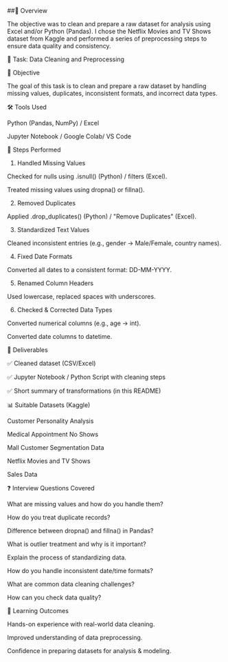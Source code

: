 ##🧠 Overview


The objective was to clean and prepare a raw dataset for analysis using Excel and/or Python (Pandas). I chose the Netflix Movies and TV Shows dataset from Kaggle and performed a series of preprocessing steps to ensure data quality and consistency.


📌 Task: Data Cleaning and Preprocessing

🎯 Objective

The goal of this task is to clean and prepare a raw dataset by handling missing values, duplicates, inconsistent formats, and incorrect data types.

🛠 Tools Used

Python (Pandas, NumPy) / Excel

Jupyter Notebook / Google Colab/ VS Code


📂 Steps Performed

1. Handled Missing Values

Checked for nulls using .isnull() (Python) / filters (Excel).

Treated missing values using dropna() or fillna().



2. Removed Duplicates

Applied .drop_duplicates() (Python) / "Remove Duplicates" (Excel).



3. Standardized Text Values

Cleaned inconsistent entries (e.g., gender → Male/Female, country names).



4. Fixed Date Formats

Converted all dates to a consistent format: DD-MM-YYYY.



5. Renamed Column Headers

Used lowercase, replaced spaces with underscores.



6. Checked & Corrected Data Types

Converted numerical columns (e.g., age → int).

Converted date columns to datetime.




📑 Deliverables

✅ Cleaned dataset (CSV/Excel)

✅ Jupyter Notebook / Python Script with cleaning steps

✅ Short summary of transformations (in this README)


📊 Suitable Datasets (Kaggle)

Customer Personality Analysis

Medical Appointment No Shows

Mall Customer Segmentation Data

Netflix Movies and TV Shows

Sales Data


❓ Interview Questions Covered

What are missing values and how do you handle them?

How do you treat duplicate records?

Difference between dropna() and fillna() in Pandas?

What is outlier treatment and why is it important?

Explain the process of standardizing data.

How do you handle inconsistent date/time formats?

What are common data cleaning challenges?

How can you check data quality?


🚀 Learning Outcomes

Hands-on experience with real-world data cleaning.

Improved understanding of data preprocessing.

Confidence in preparing datasets for analysis & modeling.

